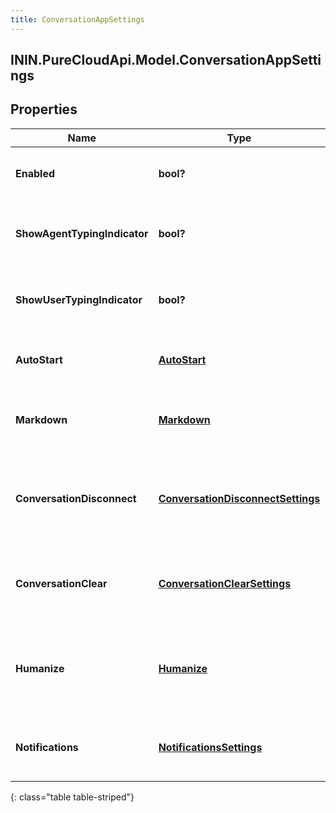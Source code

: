 ```yaml
---
title: ConversationAppSettings
---
```

## ININ.PureCloudApi.Model.ConversationAppSettings

## Properties

|Name | Type | Description | Notes|
|------------ | ------------- | ------------- | -------------|
| **Enabled** | **bool?** | The toggle to enable or disable conversations | [optional] |
| **ShowAgentTypingIndicator** | **bool?** | The toggle to enable or disable typing indicator for messenger | [optional] |
| **ShowUserTypingIndicator** | **bool?** | The toggle to enable or disable typing indicator for messenger | [optional] |
| **AutoStart** | [**AutoStart**](AutoStart.html) | The auto start for the messenger conversation | [optional] |
| **Markdown** | [**Markdown**](Markdown.html) | The markdown for the messenger app | [optional] |
| **ConversationDisconnect** | [**ConversationDisconnectSettings**](ConversationDisconnectSettings.html) | The conversation disconnect settings for the messenger app | [optional] |
| **ConversationClear** | [**ConversationClearSettings**](ConversationClearSettings.html) | The conversation clear settings for the messenger app | [optional] |
| **Humanize** | [**Humanize**](Humanize.html) | The humanize conversations settings for the messenger app | [optional] |
| **Notifications** | [**NotificationsSettings**](NotificationsSettings.html) | The notification settings for messenger apps | [optional] |
{: class="table table-striped"}


